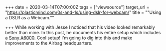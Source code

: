 +++
date = 2020-03-14T07:00:00Z
tags = ["viewsource"]
target_url = "https://plasticmind.com/0s-and-1s/using-dslr-for-webcam/"
title = "\"Using a DSLR as a Webcam.\""

+++
While working with Jesse I noticed that his video looked remarkably better than mine. In this post, he documents his entire setup which includes a [Sony A6000](https://www.amazon.com/Sony-Mirrorless-Digitial-3-0-Inch-16-50mm/dp/B00I8BICB2/ref=sr_1_3?dchild=1&keywords=sony+a6000&qid=1584117604&s=electronics&sr=1-3). Cool setup! I'm going to dig into this and make improvements to the Airbag headquarters.